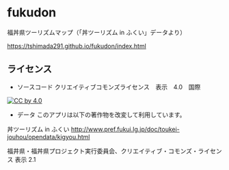 # fukudon
福丼県ツーリズムマップ（「丼ツーリズム in ふくい」データより）

https://tshimada291.github.io/fukudon/index.html

## ライセンス
* ソースコード
クリエイティブコモンズライセンス　表示　4.0　国際

[![CC by 4.0](https://licensebuttons.net/l/by/4.0/88x31.png "CC BY 4.0")](https://creativecommons.org/licenses/by/4.0/deed.ja)

* データ
このアプリは以下の著作物を改変して利用しています。

丼ツーリズム in ふくい http://www.pref.fukui.lg.jp/doc/toukei-jouhou/opendata/kigyou.html

福井県・福丼県プロジェクト実行委員会、クリエイティブ・コモンズ・ライセンス 表示 2.1

